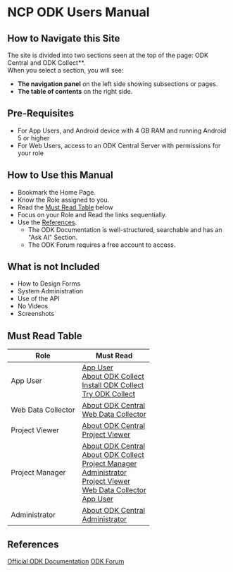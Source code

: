 # NCP ODK Users Manual

## How to Navigate this Site

The site is divided into two sections seen at the top of the page:  ODK Central and ODK Collect**.  
When you select a section, you will see:  
* **The navigation panel** on the left side showing subsections or pages.  
* **The table of contents** on the right side. 

## Pre-Requisites
* For App Users, and Android device with 4 GB RAM and running Android 5 or higher
* For Web Users, access to an ODK Central Server with permissions for your role

## How to Use this Manual

* Bookmark the Home Page.
* Know the Role assigned to you.
* Read the [Must Read Table](#must-read-table) below
* Focus on your Role and Read the links sequentially.
* Use the [References](#references).
  * The ODK Documentation is well-structured, searchable and has an "Ask AI" Section.
  * The ODK Forum requires a free account to access. 

## What is not Included

* How to Design Forms
* System Administration
* Use of the API
* No Videos
* Screenshots

## Must Read Table

| Role | Must Read |
|---|---|
| App User | [App User](./app_user.md)<br>[About ODK Collect](./about-odk-central.md)<br>[Install ODK Collect](./install-odk-collect.md)<br>[Try ODK Collect](./try-odk-collect.md) |
| Web Data Collector | [About ODK Central](./about-odk-central.md)<br>[Web Data Collector](./web_data_collector.md) |
| Project Viewer | [About ODK Central](./about-odk-central.md)<br>[Project Viewer](./project_viewer.md) |
| Project Manager | [About ODK Central](./about-odk-central.md)<br>[About ODK Collect](./about-odk-central.md)<br>[Project Manager](./project_manager.md)<br>[Administrator](./administrator.md)<br>[Project Viewer](./project_viewer.md)<br>[Web Data Collector](./web_data_collector.md)<br>[App User](./app_user.md) |
| Administrator | [About ODK Central](./about-odk-central.md)<br>[Administrator](./administrator.md) |

## References 

<a href="https://docs.getodk.org/" target="_blank">Official ODK Documentation</a>
<a href="https://forum.getodk.org/" target="_blank">ODK Forum</a>
